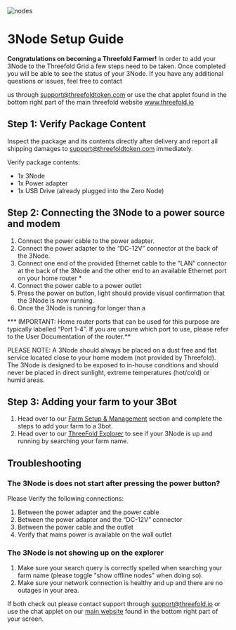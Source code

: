 ![nodes](soho_nodes.jpg)

# 3Node Setup Guide

**Congratulations on becoming a Threefold Farmer!**
In order to add your 3Node to the Threefold Grid a few steps
need to be taken. Once completed you will be able to see the status of your 3Node. If you have any additional questions or issues, feel free to contact

us through support@threefoldtoken.com or use the chat applet found in the bottom right part of the main threefold website www.threefold.io

## Step 1: Verify Package Content

Inspect the package and its contents directly after delivery and report all shipping damages to support@threefoldtoken.com immediately.

Verify package contents:

- 1x 3Node
- 1x Power adapter
- 1x USB Drive (already plugged into the Zero Node)

## Step 2: Connecting the 3Node to a power source and modem

1. Connect the power cable to the power adapter.
2. Connect the power adapter to the “DC-12V” connector at the back of the 3Node.
3. Connect one end of the provided Ethernet cable to the “LAN” connector at the back of the 3Node and the other end to an available Ethernet port on your home router *
4. Connect the power cable to a power outlet
5. Press the power on button, light should provide visual confirmation that the 3Node is now running.
6. Once the 3Node is running for longer than a 

*** IMPORTANT: Home router ports that can be used for this purpose are typically labelled “Port 1-4”. If you are unsure which port to use, please refer to the User Documentation of the router.**

PLEASE NOTE: A 3Node should always be placed on a dust free and flat service located close to your home modem (not provided by Threefold). The 3Node is designed to be exposed to in-house conditions and should never be placed in direct sunlight, extreme temperatures (hot/cold) or humid areas.

## Step 3: Adding your farm to your 3Bot

1. Head over to our [Farm Setup & Management](farm_management_intro.md) section and complete the steps to add your farm to a 3bot.
2. Head over to our [ThreeFold Explorer](https://explorer.grid.tf) to see if your 3Node is up and running by searching your farm name.

## Troubleshooting

### The 3Node is does not start after pressing the power button?

Please Verify the following connections:

1. Between the power adapter and the power cable
2. Between the power adapter and the “DC-12V” connector
3. Between the power cable and the outlet
4. Verify that mains power is available on the wall outlet

### The 3Node is not showing up on the explorer
1. Make sure your search query is correctly spelled when searching your farm name (please toggle "show offline nodes" when doing so).
2. Make sure your network connection is healthy and up and there are no outages in your area.

If both check out please contact support through [support@threefold.io](mailto:support@threefold.io) or use the chat applet on our [main website](https://threefold.io) found in the bottom right part of your screen.

